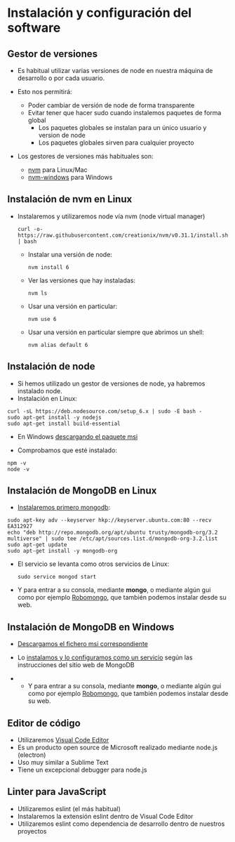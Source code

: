 # Instalación y configuración del software

## Gestor de versiones

* Es habitual utilizar varias versiones de node en nuestra máquina de desarrollo o por cada usuario.
* Esto nos permitirá:
  * Poder cambiar de versión de node de forma transparente
  * Evitar tener que hacer sudo cuando instalemos paquetes de forma global
    * Los paquetes globales se instalan para un único usuario y version de node
    * Los paquetes globales sirven para cualquier proyecto

* Los gestores de versiones más habituales son:
  * [nvm](https://github.com/creationix/nvm) para Linux/Mac
  * [nvm-windows](https://github.com/coreybutler/nvm-windows) para Windows


## Instalación de nvm en Linux

* Instalaremos y utilizaremos node vía nvm \(node virtual manager\)

  ```
  curl -o- https://raw.githubusercontent.com/creationix/nvm/v0.31.1/install.sh | bash
  ```

  * Instalar una versión de node:

    ```
    nvm install 6
    ```

  * Ver las versiones que hay instaladas:

    ```
    nvm ls
    ```

  * Usar una versión en particular:

    ```
    nvm use 6
    ```
  
  * Usar una versión en particular siempre que abrimos un shell:

    ```
    nvm alias default 6
    ```

## Instalación de node

* Si hemos utilizado un gestor de versiones de node, ya habremos instalado node.
* Instalación en Linux: 

```
curl -sL https://deb.nodesource.com/setup_6.x | sudo -E bash -
sudo apt-get install -y nodejs
sudo apt-get install build-essential
```

* En Windows [descargando el paquete msi](https://github.com/coreybutler/nvm-windows)

* Comprobamos que esté instalado:

```
npm -v
node -v
```


## Instalación de MongoDB en Linux

* [Instalaremos primero mongodb](https://docs.mongodb.com/master/tutorial/install-mongodb-on-ubuntu/):

```
sudo apt-key adv --keyserver hkp://keyserver.ubuntu.com:80 --recv EA312927
echo "deb http://repo.mongodb.org/apt/ubuntu trusty/mongodb-org/3.2 multiverse" | sudo tee /etc/apt/sources.list.d/mongodb-org-3.2.list
sudo apt-get update
sudo apt-get install -y mongodb-org
```

* El servicio se levanta como otros servicios de Linux:

  ```
  sudo service mongod start
  ```

* Y para entrar a su consola, mediante **mongo**, o mediante algún gui como por ejemplo [Robomongo](https://robomongo.org/), que también podemos instalar desde su web.


## Instalación de MongoDB en Windows
- [Descargamos el fichero msi correspondiente](https://www.mongodb.com/download-center#community)
- Lo [instalamos y lo configuramos como un servicio](https://docs.mongodb.com/manual/tutorial/install-mongodb-on-windows/) según las instrucciones del sitio web de MongoDB

- * Y para entrar a su consola, mediante **mongo**, o mediante algún gui como por ejemplo [Robomongo](https://robomongo.org/), que también podemos instalar desde su web.
 

## Editor de código
* Utilizaremos [Visual Code Editor](https://code.visualstudio.com/)
* Es un producto open source de Microsoft realizado mediante node.js (electron)
* Uso muy similar a Sublime Text
* Tiene un excepcional debugger para node.js


## Linter para JavaScript
- Utilizaremos eslint (el más habitual)
- Instalaremos la extensión eslint dentro de Visual Code Editor
- Utilizaremos eslint como dependencia de desarrollo dentro de nuestros proyectos










